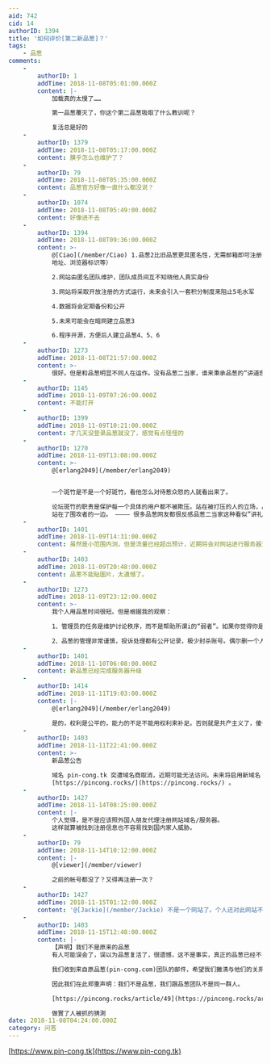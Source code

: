 ```yaml
---
aid: 742
cid: 14
authorID: 1394
title: '如何评价[第二新品葱]？'
tags:
    - 品葱
comments:
    -
        authorID: 1
        addTime: 2018-11-08T05:01:00.000Z
        content: |-
            加载真的太慢了……

            第一品葱覆灭了，你这个第二品葱吸取了什么教训呢？

            复活总是好的
    -
        authorID: 1379
        addTime: 2018-11-08T05:17:00.000Z
        content: 膜乎怎么也维护了？
    -
        authorID: 79
        addTime: 2018-11-08T05:35:00.000Z
        content: 品葱官方好像一直什么都没说？
    -
        authorID: 1074
        addTime: 2018-11-08T05:49:00.000Z
        content: 好像进不去
    -
        authorID: 1394
        addTime: 2018-11-08T09:36:00.000Z
        content: >-
            @[Ciao](/member/Ciao) 1.品葱2比旧品葱更具匿名性，无需邮箱即可注册，不记录用户敏感信息（包括但不限于 IP
            地址、浏览器标识等）  

            2.网站由匿名团队维护，团队成员间互不知晓他人真实身份  

            3.网站将采取开放注册的方式运行，未来会引入一套积分制度来阻止5毛水军  

            4.数据将会定期备份和公开  

            5.未来可能会在暗网建立品葱3  

            6.程序开源，方便后人建立品葱4、5、6
    -
        authorID: 1273
        addTime: 2018-11-08T21:57:00.000Z
        content: >-
            很好。但是和品葱明显不同人在运作。没有品葱二当家，谁来秉承品葱的“讲道理、有礼貌”的精神？请模仿品葱的三项举报：1、发言无根据信口雌黄。2、过度情绪化，辱骂他人。3、垃圾广告。
    -
        authorID: 1145
        addTime: 2018-11-09T07:26:00.000Z
        content: 不能打开
    -
        authorID: 1399
        addTime: 2018-11-09T10:21:00.000Z
        content: 才几天没登录品葱就没了，感觉有点怪怪的
    -
        authorID: 1270
        addTime: 2018-11-09T13:08:00.000Z
        content: >-
            @[erlang2049](/member/erlang2049)


            一个斑竹是不是一个好斑竹，看他怎么对待惹众怒的人就看出来了。  

            论坛斑竹的职责是保护每一个具体的用户都不被欺压。站在被打压的人的立场，品葱二当家是负分：非但没有对 “被围攻的人” 进行保护，反而
            站在了围攻者的一边。 ———— 很多品葱网友都很反感品葱二当家这种看似”讲礼貌“实则很下作的行为
    -
        authorID: 1401
        addTime: 2018-11-09T14:31:00.000Z
        content: 虽然是小范围内测，但是流量已经超出预计，近期将会对网站进行服务器进行升级，届时网站体验将会更好。
    -
        authorID: 1403
        addTime: 2018-11-09T20:48:00.000Z
        content: 品蔥不能貼圖片，太遺憾了。
    -
        authorID: 1273
        addTime: 2018-11-09T23:12:00.000Z
        content: >-
            我个人用品葱时间很短。但是根据我的观察：  

            1、管理员的任务是维护讨论秩序，而不是帮助所谓i的“弱者”。如果你觉得你是弱者，那么你弱的原因只是你的观点和论证方式，与金钱、地位、身体力量都没有关系。  

            2、品葱的管理非常谨慎，投诉处理都有公开记录，极少封杀账号。偶尔删一个人账号，品葱二当家还会专门发帖说明。但是品葱的管理又非常严格，很多人身攻击、粗言秽语在多数中文论坛都不会被封禁，但是在品葱绝对零容忍。所以如果你认为你没错，但是发言被隐藏，也不怪你，只能怪中文互联网这个大环境。
    -
        authorID: 1401
        addTime: 2018-11-10T06:08:00.000Z
        content: 新品葱已经完成服务器升级
    -
        authorID: 1414
        addTime: 2018-11-11T19:03:00.000Z
        content: |-
            @[erlang2049](/member/erlang2049)

            是的，权利是公平的，能力的不足不能用权利来补足。否则就是共产主义了，傻子也能去玩科研。
    -
        authorID: 1403
        addTime: 2018-11-11T22:41:00.000Z
        content: >-
            新品葱公告  

            域名 pin-cong.tk 突遭域名商取消，近期可能无法访问。未来将启用新域名
            [https://pincong.rocks/](https://pincong.rocks/) 。
    -
        authorID: 1427
        addTime: 2018-11-14T08:25:00.000Z
        content: |-
            个人觉得，是不是应该照外国人朋友代理注册网站域名/服务器。  
            这样就算被找到注册信息也不容易找到国内家人威胁。
    -
        authorID: 79
        addTime: 2018-11-14T10:12:00.000Z
        content: |-
            @[viewer](/member/viewer)

            之前的帐号都没了？又得再注册一次？
    -
        authorID: 1427
        addTime: 2018-11-15T01:12:00.000Z
        content: '@[Jackie](/member/Jackie) 不是一个网站了。个人还对此网站不是很信任， 大家注意别暴露自己信息。'
    -
        authorID: 1403
        addTime: 2018-11-15T12:48:00.000Z
        content: |-
            【声明】我们不是原来的品葱  
            有人可能误会了，误以为品葱复活了，很遗憾，这不是事实，真正的品葱已经不复存在了。

            我们收到来自原品葱(pin-cong.com)团队的邮件，希望我们撇清与他们的关系，否则可能对他们的安全非常不利。

            因此我们在此郑重声明：我们不是品葱，我们跟品葱团队不是同一群人。

            [https://pincong.rocks/article/49](https://pincong.rocks/article/49)

            做實了人被抓的猜測
date: 2018-11-08T04:24:00.000Z
category: 问答
---
```


[https://www.pin-cong.tk](https://www.pin-cong.tk)
